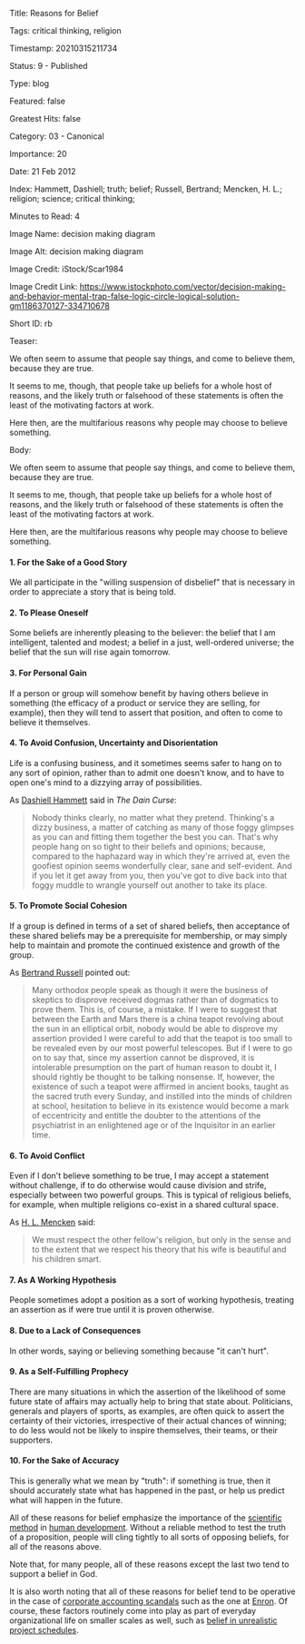 Title:  Reasons for Belief

Tags:   critical thinking, religion

Timestamp: 20210315211734

Status: 9 - Published

Type:   blog

Featured: false

Greatest Hits: false

Category: 03 - Canonical

Importance: 20

Date:   21 Feb 2012

Index:  Hammett, Dashiell; truth; belief; Russell, Bertrand; Mencken, H. L.; religion; science; critical thinking; 

Minutes to Read: 4

Image Name: decision making diagram

Image Alt: decision making diagram

Image Credit: iStock/Scar1984

Image Credit Link: https://www.istockphoto.com/vector/decision-making-and-behavior-mental-trap-false-logic-circle-logical-solution-gm1186370127-334710678

Short ID: rb

Teaser:

We often seem to assume that people say things, and come to believe them, because they are true.

It seems to me, though, that people take up beliefs for a whole host of reasons, and the likely truth or falsehood of these statements is often the least of the motivating factors at work.   

Here then, are the multifarious reasons why people may choose to believe something.


Body:

We often seem to assume that people say things, and come to believe them, because they are true.

It seems to me, though, that people take up beliefs for a whole host of reasons, and the likely truth or falsehood of these statements is often the least of the motivating factors at work.   

Here then, are the multifarious reasons why people may choose to believe something. 

#### 1. For the Sake of a Good Story

We all participate in the "willing suspension of disbelief" that is necessary in order to appreciate a story that is being told. 

#### 2. To Please Oneself

Some beliefs are inherently pleasing to the believer: the belief that I am intelligent, talented and modest; a belief in a just, well-ordered universe; the belief that the sun will rise again tomorrow. 

#### 3. For Personal Gain

If a person or group will somehow benefit by having others believe in something (the efficacy of a product or service they are selling, for example), then they will tend to assert that position, and often to come to believe it themselves. 

#### 4. To Avoid Confusion, Uncertainty and Disorientation

Life is a confusing business, and it sometimes seems safer to hang on to any sort of opinion, rather than to admit one doesn't know, and to have to open one's mind to a dizzying array of possibilities. 

As [Dashiell Hammett][hammett] said in <cite>The Dain Curse</cite>:

> Nobody thinks clearly, no matter what they pretend. Thinking's a dizzy business, a matter of catching as many of those foggy glimpses as you can and fitting them together the best you can. That's why people hang on so tight to their beliefs and opinions; because, compared to the haphazard way in which they're arrived at, even the goofiest opinion seems wonderfully clear, sane and self-evident. And if you let it get away from you, then you've got to dive back into that foggy muddle to wrangle yourself out another to take its place.

#### 5. To Promote Social Cohesion

If a group is defined in terms of a set of shared beliefs, then acceptance of these shared beliefs may be a prerequisite for membership, or may simply help to maintain and promote the continued existence and growth of the group.  

As [Bertrand Russell][russell] pointed out:
	
> Many orthodox people speak as though it were the business of skeptics to disprove received dogmas rather than of dogmatics to prove them. This is, of course, a mistake. If I were to suggest that between the Earth and Mars there is a china teapot revolving about the sun in an elliptical orbit, nobody would be able to disprove my assertion provided I were careful to add that the teapot is too small to be revealed even by our most powerful telescopes. But if I were to go on to say that, since my assertion cannot be disproved, it is intolerable presumption on the part of human reason to doubt it, I should rightly be thought to be talking nonsense. If, however, the existence of such a teapot were affirmed in ancient books, taught as the sacred truth every Sunday, and instilled into the minds of children at school, hesitation to believe in its existence would become a mark of eccentricity and entitle the doubter to the attentions of the psychiatrist in an enlightened age or of the Inquisitor in an earlier time.

#### 6. To Avoid Conflict

Even if I don't believe something to be true, I may accept a statement without challenge, if to do otherwise would cause division and strife, especially between two powerful groups. This is typical of religious beliefs, for example, when multiple religions co-exist in a shared cultural space. 

As [H. L. Mencken][mencken] said:

> We must respect the other fellow's religion, but only in the sense and to the extent that we respect his theory that his wife is beautiful and his children smart.

#### 7. As A Working Hypothesis

People sometimes adopt a position as a sort of working hypothesis, treating an assertion as if were true until it is proven otherwise. 

#### 8. Due to a Lack of Consequences

In other words, saying or believing something because "it can't hurt".

#### 9. As a Self-Fulfilling Prophecy

There are many situations in which the assertion of the likelihood of some future state of affairs may actually help to bring that state about. Politicians, generals and players of sports, as examples, are often quick to assert the certainty of their victories, irrespective of their actual chances of winning; to do less would not be likely to inspire themselves, their teams, or their supporters. 

#### 10. For the Sake of Accuracy

This is generally what we mean by "truth": if something is true, then it should accurately state what has happened in the past, or help us predict what will happen in the future. 

All of these reasons for belief emphasize the importance of the [scientific method][science] in [human development][develop]. Without a reliable method to test the truth of a proposition, people will cling tightly to all sorts of opposing beliefs, for all of the reasons above. 

Note that, for many people, all of these reasons except the last two tend to support a belief in God.

It is also worth noting that all of these reasons for belief tend to be operative in the case of [corporate accounting scandals][scandals] such as the one at [Enron][]. Of course, these factors routinely come into play as part of everyday organizational life on smaller scales as well, such as [belief in unrealistic project schedules][demarco].


[hammett]:  ../../quotes/thinkings-a-dizzy-business.html
[russell]:  ../../quotes/the-celestial-teapot.html
[mencken]:  ../../quotes/we-must-respect-the-other-fellows-religion.html
[scandals]: http://en.wikipedia.org/wiki/Accounting_scandals
[Enron]:    http://en.wikipedia.org/wiki/Enron
[science]:  http://en.wikipedia.org/wiki/Scientific_method
[develop]:  developmental-levels.html
[demarco]:  ../../quotes/belief-in-impossible-things.html
